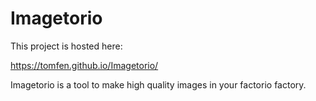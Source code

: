 # Imagetorio
This project is hosted here:

https://tomfen.github.io/Imagetorio/

Imagetorio is a tool to make high quality images in your factorio factory.
